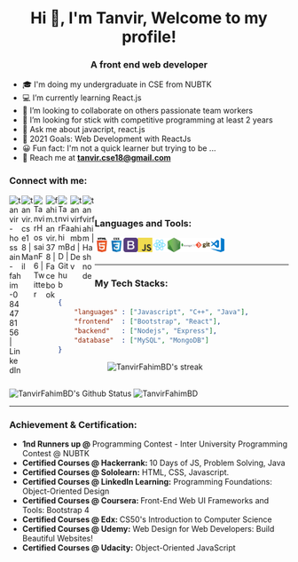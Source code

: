 <h1 align="center">Hi 👋, I'm Tanvir, Welcome to my profile!</h1>
<h3 align="center">A front end web developer </h3>

- 🎓 I'm doing my undergraduate in CSE from NUBTK
- 💻 I’m currently learning React.js
- 🤝 I’m looking to collaborate on others passionate team workers
- 🚀 I’m looking for stick with competitive programming at least 2 years 
- 💪 Ask me about javacript, react.js
- 🎯 2021 Goals: Web Development with ReactJs
- 😀 Fun fact: I'm not a quick learner but trying to be ...
- 📧 Reach me at **tanvir.cse18@gmail.com**

### Connect with me:

[<img align="left" alt="tanvir-hossain-fahim-084478156 | LinkedIn" width="22px" src="https://cdn.jsdelivr.net/npm/simple-icons@v3/icons/linkedin.svg" />](https://www.linkedin.com/in/tanvir-hossain-fahim-084478156/)
[<img align="left" alt="tanvir.cse18 | Mail" width="22px" src="https://cdn.jsdelivr.net/npm/simple-icons@v3/icons/gmail.svg" />](mailto:tanvir.cse18@gmail.com)
[<img align="left" alt="TanvirHossainF6 | Twitter" width="22px" src="https://cdn.jsdelivr.net/npm/simple-icons@v3/icons/twitter.svg" />](https://twitter.com/TanvirHossainF6)
[<img align="left" alt="fahim.tanvir.378 | Facebook" width="22px" src="https://cdn.jsdelivr.net/npm/simple-icons@v3/icons/facebook.svg" />](https://www.facebook.com/fahim.tanvir.378/)
[<img align="left" alt="TanvirFahimBD | Github" width="22px" src="https://cdn.jsdelivr.net/npm/simple-icons@v3/icons/github.svg" />](https://github.com/TanvirFahimBD)
[<img align="left" alt="tanvirfahimbd | Dev" width="22px" src="https://cdn.jsdelivr.net/npm/simple-icons@v3/icons/dev-dot-to.svg" />](https://dev.to/tanvirfahimbd)
[<img align="left" alt="tanvirfahim | Hashnode" width="22px" src="https://cdn.jsdelivr.net/npm/simple-icons@v3/icons/hashnode.svg" />](https://hashnode.com/@tanvirfahim)
<br />

### Languages and Tools:

[<img align="left" alt="HTML5" width="26px" src="https://raw.githubusercontent.com/github/explore/master/topics/html/html.png" />](https://www.w3.org/html)
[<img align="left" alt="CSS3" width="26px" src="https://raw.githubusercontent.com/github/explore/master/topics/css/css.png" />](https://www.w3.org/Style/CSS/Overview.en.html)
[<img align="left" alt="Bootstrap" width="26px" src="https://raw.githubusercontent.com/github/explore/master/topics/bootstrap/bootstrap.png" />](https://getbootstrap.com)
[<img align="left" alt="JavaScript" width="26px" src="https://raw.githubusercontent.com/github/explore/master/topics/javascript/javascript.png" />](https://www.javascript.com)
[<img align="left" alt="ReactJs" width="26px" src="https://raw.githubusercontent.com/github/explore/master/topics/react/react.png" />](https://reactjs.org)
[<img align="left" alt="Node.js" width="26px" src="https://raw.githubusercontent.com/github/explore/master/topics/nodejs/nodejs.png" />](https://nodejs.org)
[<img align="left" alt="MongoDB" width="26px" src="https://raw.githubusercontent.com/github/explore/master/topics/mongodb/mongodb.png" />](https://www.mongodb.com)
[<img align="left" alt="Git" width="26px" src="https://raw.githubusercontent.com/github/explore/master/topics/git/git.png" />](https://git-scm.com)
[<img align="left" alt="Visual Studio Code" width="26px" src="https://raw.githubusercontent.com/github/explore/master/topics/visual-studio-code/visual-studio-code.png" />](https://code.visualstudio.com)
<br />
<br />

---

### My Tech Stacks:

```json
{
    "languages" : ["Javascript", "C++", "Java"],
    "frontend"  : ["Bootstrap", "React"], 
    "backend"   : ["Nodejs", "Express"],
    "database"  : ["MySQL", "MongoDB"]
}
```

<p align="center">
        <img title="🔥 Get streak stats" src="https://github-readme-streak-stats.herokuapp.com/?user=TanvirFahimBD&theme=prussian&hide_border=true&stroke=0000&background=060A0CD0"  alt="TanvirFahimBD's streak"/>
</p>

<br/>
  <img src="https://github-readme-stats.vercel.app/api?username=TanvirFahimBD&show_icons=true&theme=prussian&hide_border=true&count_private=true&show_owner=true" alt="TanvirFahimBD's Github Status"/>
  <img src="https://github-readme-stats.vercel.app/api/top-langs/?username=TanvirFahimBD&layout=compact&hide_border=true&theme=prussian" alt="TanvirFahimBD" />
<br/>

---

### Achievement & Certification:

<ul>
  <li>
     <b>1nd Runners up @ </b> Programming Contest - Inter University Programming Contest @ NUBTK
   </li>
  <li>
     <b>Certified Courses @ Hackerrank: </b> 10 Days of JS, Problem Solving, Java
   </li>
   <li>
     <b>Certified Courses @ Sololearn:</b> HTML, CSS, Javascript.
   </li>
   <li>
     <b>Certified Courses @ LinkedIn Learning:</b> Programming Foundations: Object-Oriented Design
   </li>   
   <li>
     <b>Certified Courses @ Coursera: </b> Front-End Web UI Frameworks and Tools: Bootstrap 4
   </li>
   <li>
     <b>Certified Courses @ Edx: </b> CS50's Introduction to Computer Science  
   </li>
   <li>
     <b>Certified Courses @ Udemy:</b> Web Design for Web Developers: Build Beautiful Websites!
   </li>
   <li>
     <b>Certified Courses @ Udacity:</b> Object-Oriented JavaScript
   </li>
</ul>

<!-- [![Readme Card](https://github-readme-stats.vercel.app/api/pin/?username=TanvirFahimBD&repo=TanvirFahimBD&show_owner=TanvirFahimBD)](https://github.com/TanvirFahimBD/TanvirFahimBD) -->

